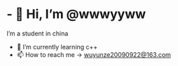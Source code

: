 # - 👋 Hi, I’m @wwwyyww
I’m a student in china
- 🌱 I’m currently learning c++
- 📫 How to reach me  ->  wuyunze20090922@163.com

<!---
wwwyyww/wwwyyww is a ✨ special ✨ repository because its `README.md` (this file) appears on your GitHub profile.
You can click the Preview link to take a look at your changes.
--->
